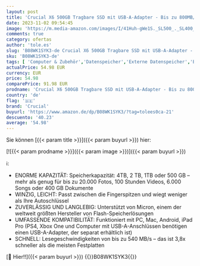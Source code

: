 ```yaml
---
layout: post
title: 'Crucial X6 500GB Tragbare SSD mit USB-A-Adapter - Bis zu 800MB/s - PC und Mac  USB 3.2 Externes Solid-State-Laufwerk - CT500X6SSD9'
date: 2023-11-02 09:54:45
image: 'https://m.media-amazon.com/images/I/41Huh-gWe1S._SL500_._SL400_.jpg'
comments: true
category: ofertas
author: 'tole.es'
slug: 'B08WK1SYK3-de Crucial X6 500GB Tragbare SSD mit USB-A-Adapter - Bis zu...'
sku: 'B08WK1SYK3-de'
tags: [ 'Computer & Zubehör','Datenspeicher','Externe Datenspeicher','Externe SSD','crucial','🇩🇪', ]
actualPrice: 54.98 EUR
currency: EUR
price: 54.98
comparePrice: 91.98 EUR
prodname: 'Crucial X6 500GB Tragbare SSD mit USB-A-Adapter - Bis zu 800MB/s - PC und Mac  USB 3.2 Externes Solid-State-Laufwerk - CT500X6SSD9'
country: 'de'
flag: '🇩🇪'
brand: 'Crucial'
buyurl: 'https://www.amazon.de/dp/B08WK1SYK3/?tag=tolees0ca-21'
descuento: '40.23'
average: '54.98'
---
```


Sie können [{{< param title >}}]({{< param buyurl >}}) hier:

[![{{< param prodname >}}]({{< param image >}})]({{< param buyurl >}})

ℹ️:

- ENORME KAPAZITÄT: Speicherkapazität: 4TB, 2 TB, 1TB oder 500 GB – mehr als genug für bis zu 20.000 Fotos, 100 Stunden Videos, 6.000 Songs oder 400 GB Dokumente
- WINZIG, LEICHT: Passt zwischen die Fingerspitzen und wiegt weniger als Ihre Autoschlüssel
- ZUVERLÄSSIG UND LANGLEBIG: Unterstützt von Micron, einem der weltweit größten Hersteller von Flash-Speicherlösungen
- UMFASSENDE KOMPATIBILITÄT: Funktioniert mit PC, Mac, Android, iPad Pro (PS4, Xbox One und Computer mit USB-A-Anschlüssen benötigen einen USB-A-Adapter, der separat erhältlich ist)
- SCHNELL: Lesegeschwindigkeiten von bis zu 540 MB/s – das ist 3,8x schneller als die meisten Festplatten

[🛒 Hier!!]({{< param buyurl >}})
{{<world>}}B08WK1SYK3{{</world>}}

